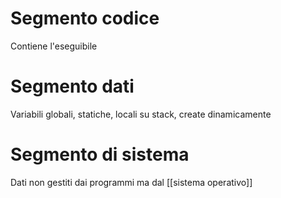 # Segmento codice
Contiene l'eseguibile

# Segmento dati
Variabili globali, statiche, locali su stack, create dinamicamente

# Segmento di sistema
Dati non gestiti dai programmi ma dal [[sistema operativo]]